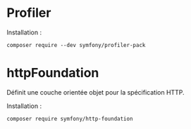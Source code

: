 # Profiler

Installation : 

```
composer require --dev symfony/profiler-pack
```
# httpFoundation

Définit une couche orientée objet pour la spécification HTTP.

Installation : 

```
composer require symfony/http-foundation
``` 
